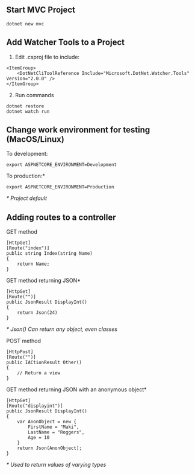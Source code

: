 ## Start MVC Project
```
dotnet new mvc
```

## Add Watcher Tools to a Project
1. Edit .csproj file to include:
```
<ItemGroup>
    <DotNetCliToolReference Include="Microsoft.DotNet.Watcher.Tools" Version="2.0.0" />
</ItemGroup> 
```
2. Run commands
```
dotnet restore
dotnet watch run 
```

## Change work environment for testing (MacOS/Linux)
To development:
```
export ASPNETCORE_ENVIRONMENT=Development
```
To production:*
```
export ASPNETCORE_ENVIRONMENT=Production
```
_* Project default_

## Adding routes to a controller
GET method
```
[HttpGet]
[Route("index")]
public string Index(string Name)
{
    return Name;
}
```

GET method returning JSON*
```
[HttpGet]
[Route("")]
public JsonResult DisplayInt()
{
    return Json(24)
}
```
_* Json() Can return any object, even classes_

  
POST method
```
[HttpPost]
[Route("")]
public IACtionResult Other()
{
    // Return a view
}
```

GET method returning JSON with an anonymous object*
```
[HttpGet]
[Route("displayint")]
public JsonResult DisplayInt()
{
    var AnonObject = new {
        FirstName = "Maki",
        LastName = "Roggers",
        Age = 10
    }
    return Json(AnonObject);
}
```
_* Used to return values of varying types_